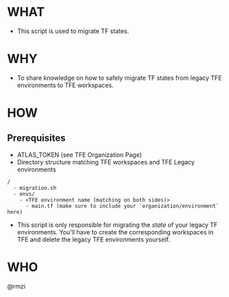 # WHAT
* This script is used to migrate TF states.

# WHY
* To share knowledge on how to safely migrate TF states from legacy TFE environments to TFE workspaces.

# HOW

## Prerequisites
* ATLAS_TOKEN (see TFE Organization Page)
* Directory structure matching TFE workspaces and TFE Legacy environments

```
/
  - migration.sh
  - envs/
    - <TFE environment name (matching on both sides)>
      - main.tf (make sure to include your `organization/environment` here)
```

* This script is only responsible for migrating the *_state_* of your legacy TF environments. You'll have to create the corresponding workspaces in TFE and delete the legacy TFE environments yourself.

# WHO
@rmzi
